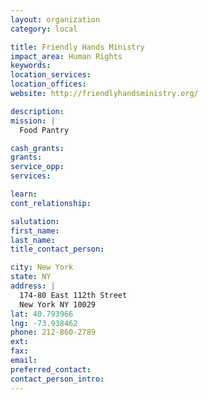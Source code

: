 ```yaml
---
layout: organization
category: local

title: Friendly Hands Ministry
impact_area: Human Rights
keywords: 
location_services: 
location_offices: 
website: http://friendlyhandsministry.org/

description: 
mission: |
  Food Pantry

cash_grants: 
grants: 
service_opp: 
services: 

learn: 
cont_relationship: 

salutation: 
first_name: 
last_name: 
title_contact_person: 

city: New York
state: NY
address: |
  174-80 East 112th Street  
  New York NY 10029
lat: 40.793966
lng: -73.938462
phone: 212-860-2789
ext: 
fax: 
email: 
preferred_contact: 
contact_person_intro: 
---
```

